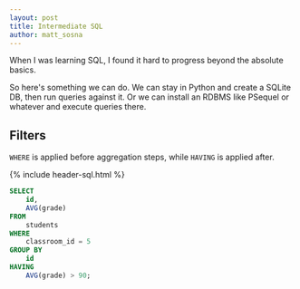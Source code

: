 ```yaml
---
layout: post
title: Intermediate SQL
author: matt_sosna
---
```


When I was learning SQL, I found it hard to progress beyond the absolute basics.

So here's something we can do. We can stay in Python and create a SQLite DB, then run queries against it. Or we can install an RDBMS like PSequel or whatever and execute queries there.

## Filters
`WHERE` is applied before aggregation steps, while `HAVING` is applied after.

{% include header-sql.html %}
```sql
SELECT
    id,
    AVG(grade)
FROM
    students
WHERE
    classroom_id = 5
GROUP BY
    id
HAVING
    AVG(grade) > 90;  
```
